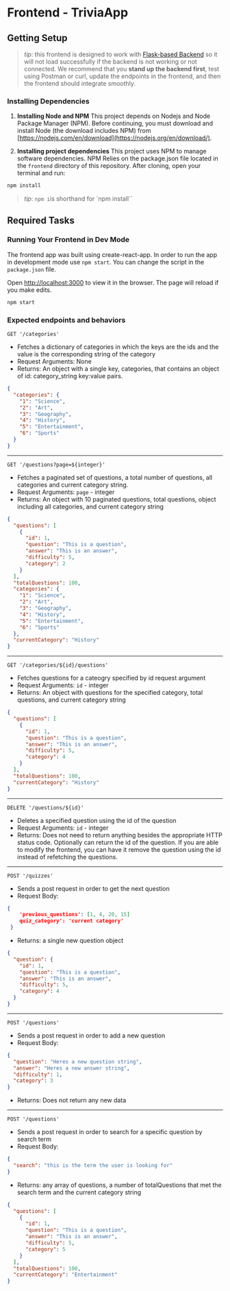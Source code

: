 # Frontend - TriviaApp

## Getting Setup

> _tip_: this frontend is designed to work with [Flask-based Backend](../backend) so it will not load successfully if the backend is not working or not connected. We recommend that you **stand up the backend first**, test using Postman or curl, update the endpoints in the frontend, and then the frontend should integrate smoothly.

### Installing Dependencies

1. **Installing Node and NPM**
   This project depends on Nodejs and Node Package Manager (NPM). Before continuing, you must download and install Node (the download includes NPM) from [https://nodejs.com/en/download](https://nodejs.org/en/download/).

2. **Installing project dependencies**
   This project uses NPM to manage software dependencies. NPM Relies on the package.json file located in the `frontend` directory of this repository. After cloning, open your terminal and run:

```bash
npm install
```

> _tip_: `npm i`is shorthand for `npm install``

## Required Tasks

### Running Your Frontend in Dev Mode

The frontend app was built using create-react-app. In order to run the app in development mode use `npm start`. You can change the script in the `package.json` file.

Open [http://localhost:3000](http://localhost:3000) to view it in the browser. The page will reload if you make edits.

```bash
npm start
```

### Expected endpoints and behaviors

`GET '/categories'`

- Fetches a dictionary of categories in which the keys are the ids and the value is the corresponding string of the category
- Request Arguments: None
- Returns: An object with a single key, categories, that contains an object of id: category_string key:value pairs.

```json
{
  "categories": {
    "1": "Science",
    "2": "Art",
    "3": "Geography",
    "4": "History",
    "5": "Entertainment",
    "6": "Sports"
  }
}
```

---

`GET '/questions?page=${integer}'`

- Fetches a paginated set of questions, a total number of questions, all categories and current category string.
- Request Arguments: `page` - integer
- Returns: An object with 10 paginated questions, total questions, object including all categories, and current category string

```json
{
  "questions": [
    {
      "id": 1,
      "question": "This is a question",
      "answer": "This is an answer",
      "difficulty": 5,
      "category": 2
    }
  ],
  "totalQuestions": 100,
  "categories": {
    "1": "Science",
    "2": "Art",
    "3": "Geography",
    "4": "History",
    "5": "Entertainment",
    "6": "Sports"
  },
  "currentCategory": "History"
}
```

---

`GET '/categories/${id}/questions'`

- Fetches questions for a cateogry specified by id request argument
- Request Arguments: `id` - integer
- Returns: An object with questions for the specified category, total questions, and current category string

```json
{
  "questions": [
    {
      "id": 1,
      "question": "This is a question",
      "answer": "This is an answer",
      "difficulty": 5,
      "category": 4
    }
  ],
  "totalQuestions": 100,
  "currentCategory": "History"
}
```

---

`DELETE '/questions/${id}'`

- Deletes a specified question using the id of the question
- Request Arguments: `id` - integer
- Returns: Does not need to return anything besides the appropriate HTTP status code. Optionally can return the id of the question. If you are able to modify the frontend, you can have it remove the question using the id instead of refetching the questions.

---

`POST '/quizzes'`

- Sends a post request in order to get the next question
- Request Body:

```json
{
    'previous_questions': [1, 4, 20, 15]
    quiz_category': 'current category'
 }
```

- Returns: a single new question object

```json
{
  "question": {
    "id": 1,
    "question": "This is a question",
    "answer": "This is an answer",
    "difficulty": 5,
    "category": 4
  }
}
```

---

`POST '/questions'`

- Sends a post request in order to add a new question
- Request Body:

```json
{
  "question": "Heres a new question string",
  "answer": "Heres a new answer string",
  "difficulty": 1,
  "category": 3
}
```

- Returns: Does not return any new data

---

`POST '/questions'`

- Sends a post request in order to search for a specific question by search term
- Request Body:

```json
{
  "search": "this is the term the user is looking for"
}
```

- Returns: any array of questions, a number of totalQuestions that met the search term and the current category string

```json
{
  "questions": [
    {
      "id": 1,
      "question": "This is a question",
      "answer": "This is an answer",
      "difficulty": 5,
      "category": 5
    }
  ],
  "totalQuestions": 100,
  "currentCategory": "Entertainment"
}
```
